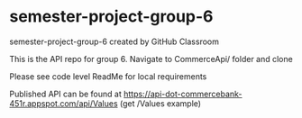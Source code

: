 # semester-project-group-6
semester-project-group-6 created by GitHub Classroom

This is the API repo for group 6. Navigate to CommerceApi/ folder and clone

Please see code level ReadMe for local requirements

Published API can be found at https://api-dot-commercebank-451r.appspot.com/api/Values (get /Values example)
